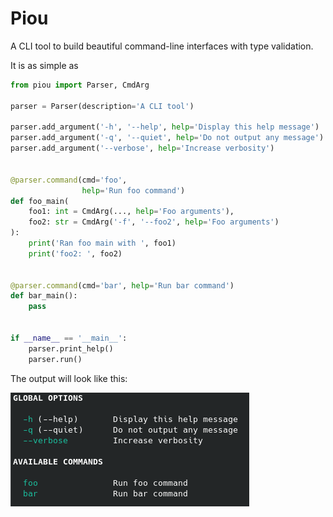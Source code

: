 # Piou  


A CLI tool to build beautiful command-line interfaces with type validation.

It is as simple as

```python
from piou import Parser, CmdArg

parser = Parser(description='A CLI tool')

parser.add_argument('-h', '--help', help='Display this help message')
parser.add_argument('-q', '--quiet', help='Do not output any message')
parser.add_argument('--verbose', help='Increase verbosity')


@parser.command(cmd='foo',
                help='Run foo command')
def foo_main(
    foo1: int = CmdArg(..., help='Foo arguments'),
    foo2: str = CmdArg('-f', '--foo2', help='Foo arguments')
):
    print('Ran foo main with ', foo1)
    print('foo2: ', foo2)


@parser.command(cmd='bar', help='Run bar command')
def bar_main():
    pass


if __name__ == '__main__':
    parser.print_help()
    parser.run()
```
The output will look like this: 

![example](./docs/example.png)